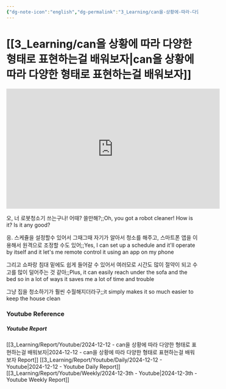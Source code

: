 ```yaml
---
{"dg-note-icon":"english","dg-permalink":"3_Learning/can을-상황에-따라-다양한-형태로-표현하는걸-배워보자","created-date":"2024-12-12 12:07:39 am","date":"2024-12-12","type":"youtube","tags":["youtube","english","flashcards"],"aliases":null,"youtuber":"빨모쌤","channelName":"라이브 아카데미","link":"https://www.youtube.com/watch?v=1UldVaX1GXo","img":"https://img.youtube.com/vi/1UldVaX1GXo/0.jpg","dg-publish":true,"permalink":"/3_Learning/can을-상황에-따라-다양한-형태로-표현하는걸-배워보자/","dgPassFrontmatter":true,"noteIcon":"english"}
---
```


# [[3_Learning/can을 상황에 따라 다양한 형태로 표현하는걸 배워보자\|can을 상황에 따라 다양한 형태로 표현하는걸 배워보자]]


<div class="container-root"><span></span></div><div><div class="container-root"><iframe width="560" height="315" src="https://www.youtube.com/embed/1UldVaX1GXo" title="YouTube video player" frameborder="0" allow="accelerometer; autoplay; clipboard-write; encrypted-media; gyroscope; picture-in-picture; web-share" allowfullscreen=""></iframe></div></div>

오, 너 로봇청소기 쓰는구나! 어때? 쓸만해?;;Oh, you got a robot cleaner! How is it? Is it any good?
<!--SR:!2025-01-20,11,270-->
응. 스케쥴을 설정할수 있어서 그때그때 자기가 알아서 청소를 해주고, 스마트폰 앱을 이용해서 원격으로 조정할 수도 있어;;Yes, I can set up a schedule and it'll operate by itself and it let's me remote control it using an app on my phone
<!--SR:!2025-01-12,3,230-->
그리고 쇼파랑 침대 밑에도 쉽게 들어갈 수 있어서 여러모로 시간도 많이 절약이 되고 수고를 많이 덜어주는 것 같아;;Plus, it can easily reach under the sofa and the bed so in a lot of ways it saves me a lot of time and trouble
<!--SR:!2024-12-17,3,250-->
그냥 집을 청소하기가 훨씬 수월해지더라구;;it simply makes it so much easier to keep the house clean
<!--SR:!2025-01-21,7,250-->













### Youtube Reference
##### Youtube Report
[[3_Learning/Report/Youtube/2024-12-12 - can을 상황에 따라 다양한 형태로 표현하는걸 배워보자\|2024-12-12 - can을 상황에 따라 다양한 형태로 표현하는걸 배워보자 Report]]
[[3_Learning/Report/Youtube/Daily/2024-12-12 - Youtube\|2024-12-12 - Youtube Daily Report]]
[[3_Learning/Report/Youtube/Weekly/2024-12-3th - Youtube\|2024-12-3th - Youtube Weekly Report]]

